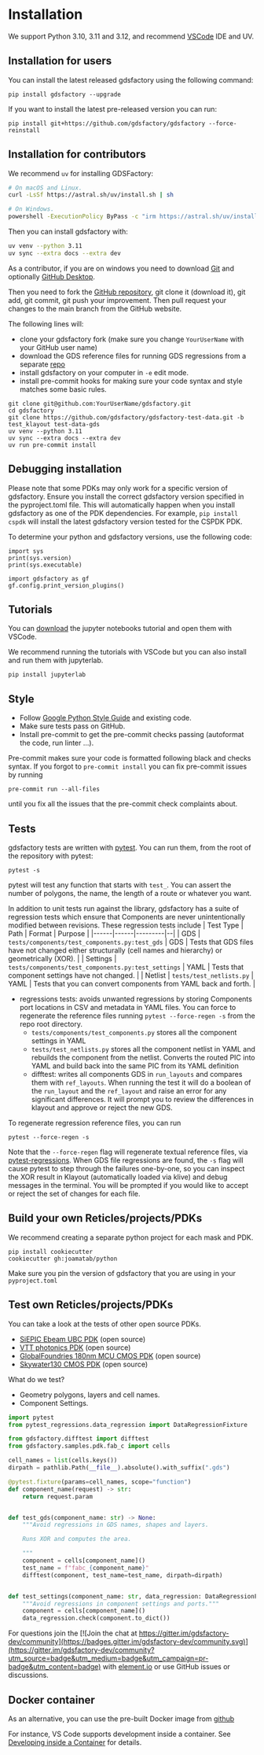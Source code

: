 # Installation

We support Python 3.10, 3.11 and 3.12, and recommend [VSCode](https://code.visualstudio.com/) IDE and UV.

## Installation for users

You can install the latest released gdsfactory using the following command:

```
pip install gdsfactory --upgrade
```

If you want to install the latest pre-released version you can run:

```
pip install git+https://github.com/gdsfactory/gdsfactory --force-reinstall
```


## Installation for contributors

We recommend `uv` for installing GDSFactory:

```bash
# On macOS and Linux.
curl -LsSf https://astral.sh/uv/install.sh | sh
```

```bash
# On Windows.
powershell -ExecutionPolicy ByPass -c "irm https://astral.sh/uv/install.ps1 | iex"
```

Then you can install gdsfactory with:

```bash
uv venv --python 3.11
uv sync --extra docs --extra dev
```

As a contributor, if you are on windows you need to download [Git](https://git-scm.com/download/win) and optionally [GitHub Desktop](https://desktop.github.com/).

Then you need to fork the [GitHub repository](https://github.com/gdsfactory/gdsfactory), git clone it (download it), git add, git commit, git push your improvement. Then pull request your changes to the main branch from the GitHub website.

The following lines will:

- clone your gdsfactory fork (make sure you change `YourUserName` with your GitHub user name)
- download the GDS reference files for running GDS regressions from a separate [repo](https://github.com/gdsfactory/gdsfactory-test-data/tree/test-data)
- install gdsfactory on your computer in `-e` edit mode.
- install pre-commit hooks for making sure your code syntax and style matches some basic rules.

```
git clone git@github.com:YourUserName/gdsfactory.git
cd gdsfactory
git clone https://github.com/gdsfactory/gdsfactory-test-data.git -b test_klayout test-data-gds
uv venv --python 3.11
uv sync --extra docs --extra dev
uv run pre-commit install
```

## Debugging installation

Please note that some PDKs may only work for a specific version of gdsfactory. Ensure you install the correct gdsfactory version specified in the pyproject.toml file. This will automatically happen when you install gdsfactory as one of the PDK dependencies. For example, `pip install cspdk` will install the latest gdsfactory version tested for the CSPDK PDK.

To determine your python and gdsfactory versions, use the following code:

```
import sys
print(sys.version)
print(sys.executable)

import gdsfactory as gf
gf.config.print_version_plugins()
```

## Tutorials

You can [download](https://github.com/gdsfactory/gdsfactory/archive/refs/heads/main.zip) the jupyter notebooks tutorial and open them with VSCode.

We recommend running the tutorials with VSCode but you can also install and run them with jupyterlab.
```
pip install jupyterlab
```


## Style

- Follow [Google Python Style Guide](https://google.github.io/styleguide/pyguide.html) and existing code.
- Make sure tests pass on GitHub.
- Install pre-commit to get the pre-commit checks passing (autoformat the code, run linter ...).

Pre-commit makes sure your code is formatted following black and checks syntax.
If you forgot to `pre-commit install` you can fix pre-commit issues by running

```
pre-commit run --all-files
```

until you fix all the issues that the pre-commit check complaints about.

## Tests

gdsfactory tests are written with [pytest](https://docs.pytest.org/en/latest/contents.html). You can run them, from the root of the repository with pytest:

```shell
pytest -s
```

pytest will test any function that starts with `test_`. You can assert the number of polygons, the name, the length of a route or whatever you want.

In addition to unit tests run against the library, gdsfactory has a suite of regression tests which ensure that Components are never unintentionally modified between revisions. These regression tests include
| Test Type | Path | Format | Purpose |
|------|------|---------|--|
| GDS | `tests/components/test_components.py:test_gds` | GDS | Tests that GDS files have not changed either structurally (cell names and hierarchy) or geometrically (XOR). |
| Settings | `tests/components/test_components.py:test_settings` | YAML | Tests that component settings have not changed. |
| Netlist | `tests/test_netlists.py` | YAML | Tests that you can convert components from YAML back and forth. |

- regressions tests: avoids unwanted regressions by storing Components port locations in CSV and metadata in YAML files. You can force to regenerate the reference files running `pytest --force-regen -s` from the repo root directory.
  - `tests/components/test_components.py` stores all the component settings in YAML
  - `tests/test_netlists.py` stores all the component netlist in YAML and rebuilds the component from the netlist. Converts the routed PIC into YAML and build back into the same PIC from its YAML definition
  - difftest: writes all components GDS in `run_layouts` and compares them with `ref_layouts`. When running the test it will do a boolean of the `run_layout` and the `ref_layout` and raise an error for any significant differences. It will prompt you to review the differences in klayout and approve or reject the new GDS.

To regenerate regression reference files, you can run

```shell
pytest --force-regen -s
```

Note that the `--force-regen` flag will regenerate textual reference files, via [pytest-regressions](https://pytest-regressions.readthedocs.io/en/latest/overview.html). When GDS file regressions are found, the `-s` flag will cause pytest to step through the failures one-by-one, so you can inspect the XOR result in Klayout (automatically loaded via klive) and debug messages in the terminal. You will be prompted if you would like to accept or reject the set of changes for each file.

## Build your own Reticles/projects/PDKs

We recommend creating a separate python project for each mask and PDK.

```
pip install cookiecutter
cookiecutter gh:joamatab/python
```

Make sure you pin the version of gdsfactory that you are using in your `pyproject.toml`

## Test own Reticles/projects/PDKs

You can take a look at the tests of other open source PDKs.

- [SiEPIC Ebeam UBC PDK](https://gdsfactory.github.io/ubc) (open source)
- [VTT photonics PDK](https://gdsfactory.github.io/vtt) (open source)
- [GlobalFoundries 180nm MCU CMOS PDK](https://gdsfactory.github.io/gf180/) (open source)
- [Skywater130 CMOS PDK](https://gdsfactory.github.io/skywater130) (open source)

What do we test?

- Geometry polygons, layers and cell names.
- Component Settings.

```python
import pytest
from pytest_regressions.data_regression import DataRegressionFixture

from gdsfactory.difftest import difftest
from gdsfactory.samples.pdk.fab_c import cells

cell_names = list(cells.keys())
dirpath = pathlib.Path(__file__).absolute().with_suffix(".gds")

@pytest.fixture(params=cell_names, scope="function")
def component_name(request) -> str:
    return request.param


def test_gds(component_name: str) -> None:
    """Avoid regressions in GDS names, shapes and layers.

    Runs XOR and computes the area.

    """
    component = cells[component_name]()
    test_name = f"fabc_{component_name}"
    difftest(component, test_name=test_name, dirpath=dirpath)


def test_settings(component_name: str, data_regression: DataRegressionFixture) -> None:
    """Avoid regressions in component settings and ports."""
    component = cells[component_name]()
    data_regression.check(component.to_dict())

```

For questions join the [![Join the chat at https://gitter.im/gdsfactory-dev/community](https://badges.gitter.im/gdsfactory-dev/community.svg)](https://gitter.im/gdsfactory-dev/community?utm_source=badge&utm_medium=badge&utm_campaign=pr-badge&utm_content=badge) with [element.io](https://element.io/download) or use GitHub issues or discussions.


## Docker container

As an alternative, you can use the pre-built Docker image from [github](https://github.com/gdsfactory/gdsfactory/pkgs/container/gdsfactory)

For instance, VS Code supports development inside a container. See [Developing inside a Container](https://code.visualstudio.com/docs/devcontainers/containers) for details.
